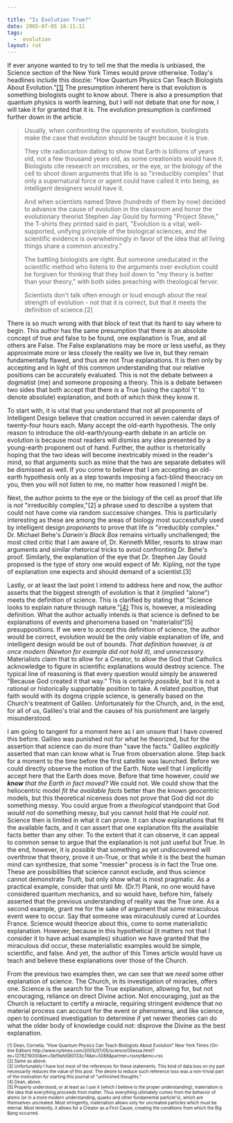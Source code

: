 ```yaml
---

title: "Is Evolution True?"
date: 2005-07-05 16:11:11
tags:
  -  evolution
layout: rut
---
```


<p>If ever anyone wanted to try to tell me that the media is unbiased, the Science section of the New York Times would prove otherwise.  Today's headlines include this doozie: "How Quantum Physics Can Teach Biologists About Evolution."<a href="http://www.nytimes.com/2005/07/05/science/05essa.html?ex=1278216000&en=5bf9afd580133c74&ei=5088&partner=rssnyt&emc=rss">[1]</a> The presumption inherent here is that evolution is something biologists ought to know about.  There is also a presumption that quantum physics is worth learning, but I will not debate that one for now, I will take it for granted that it is.  The evolution presumption is confirmed further down in the article.</p>  <blockquote><p>Usually, when confronting the opponents of evolution, biologists make the case that evolution should be taught because it is true.</p>  <p>They cite radiocarbon dating to show that Earth is billions of years old, not a few thousand years old, as some creationists would have it. Biologists cite research on microbes, or the eye, or the biology of the cell to shoot down arguments that life is so "irreducibly complex" that only a supernatural force or agent could have called it into being, as intelligent designers would have it.</p>  <p>And when scientists named Steve (hundreds of them by now) decided to advance the cause of evolution in the classroom and honor the evolutionary theorist Stephen Jay Gould by forming "Project Steve," the T-shirts they printed said in part, "Evolution is a vital, well-supported, unifying principle of the biological sciences, and the scientific evidence is overwhelmingly in favor of the idea that all living things share a common ancestry."</p>  <p>The battling biologists are right. But someone uneducated in the scientific method who listens to the arguments over evolution could be forgiven for thinking that they boil down to "my theory is better than your theory," with both sides preaching with theological fervor.</p>  <p>Scientists don't talk often enough or loud enough about the real strength of evolution - not that it is correct, but that it meets the definition of science.[2]</p></blockquote>  <p>There is so much wrong with that block of text that its hard to say where to begin.  This author has the same presumption that there <em>is</em> an absolute concept of true and false to be found, one explanation is True, and all others are False.  The False explanations may be more or less useful, as they approximate more or less closely the reality we live in, but they remain fundamentally flawed, and thus are not True explanations.  It is then only by accepting and in light of this common understanding that our relative positions can be accurately evaluated.  This is not the debate between a dogmatist (me) and someone proposing a theory. This is a debate between two sides that both accept that there <em>is</em> a True (using the capitol 't' to denote absolute) explanation, and both of which think they know it.</p>  <p>To start with, it is vital that you understand that not all proponents of Intelligent Design believe that creation occurred in seven calendar days of twenty-four hours each.  Many accept the old-earth hypothesis.  The only reason to introduce the old-earth/young-earth debate in an article on evolution is because most readers will dismiss any idea presented by a young-earth proponent out of hand.  Further, the author is rhetorically hoping that the two ideas will become inextricably mixed in the reader's mind, so that arguments such as mine that the two are separate debates will be dismissed as well.  If you come to believe that I am accepting an old-earth hypothesis only as a step towards imposing a fact-blind theocracy on you, then you will not listen to me, no matter how reasoned I might be.</p>  <p>Next, the author points to the eye or the biology of the cell as proof that life is <em>not</em> "irreducibly complex,"[2] a phrase used to describe a system that could not have come via random successive changes.  This is particularly interesting as these are among the areas of biology most successfully used by intelligent design <em>proponents</em> to prove that life <em>is</em> "irreducibly complex."  Dr. Michael Behe's <em>Darwin's Black Box</em> remains virtually unchallenged; the most cited critic that I am aware of, Dr. Kenneth Miller, resorts to straw man arguments and similar rhetorical tricks to avoid confronting Dr. Behe's proof. Similarly, the explanation of the eye that Dr. Stephen Jay Gould proposed is the type of story one would expect of Mr. Kipling, not the type of explanation one expects and should demand of a scientist.[3]</p>  <p>Lastly, or at least the last point I intend to address here and now, the author asserts that the biggest strength of evolution is that it (implied "alone") meets the definition of science.  This is clarified by stating that "Science looks to explain nature through nature."<a href="http://www.nytimes.com/2005/07/05/science/05essa.html?ex=1278216000&en=5bf9afd580133c74&ei=5088&partner=rssnyt&emc=rss">[4}</a> This is, however, a misleading definition.  What the author actually intends is that science is defined to be explanations of events and phenomena based on "materialist"[5] presuppositions.  If we were to accept this definition of science, the author would be correct, evolution would be the only viable explanation of life, and intelligent design would be out of bounds.  <em>That definition however, is at once modern (Newton for example did not hold it), and unnecessary.</em> Materialists claim that to allow for a Creator, to allow the God that Catholics acknowledge to figure in scientific explanations would destroy science.  The typical line of reasoning is that every question would simply be answered "Because God created it that way."  This is certainly <em>possible</em>, but it is not a rational or historically supportable position to take.  A related position, that faith would with its dogma cripple science, is generally based on the Church's treatment of Galileo.  Unfortunately for the Church, and, in the end, for all of us, Galileo's trial and the causes of his punishment are largely misunderstood.</p>  <p>I am going to tangent for a moment here as I am unsure that I have covered this before.  Galileo was punished not for what he theorized, but for the assertion that science can do more than "save the facts."  Galileo <em>explicitly</em> asserted that man can know what is True from observation alone.  Step back for a moment to the time before the first satellite was launched. Before we could directly observe the motion of the Earth. Note well that I implicitly accept here that the Earth does move. Before that time however, <em>could we <strong>know</strong> that the Earth in fact moved?</em> We could not.  We could show that the heliocentric model <em>fit the available facts</em> better than the known geocentric models, but this theoretical niceness does not <em>prove</em> that God did not do something messy. You could argue from a <em>theological</em> standpoint that God <em>would not</em> do something messy, but you cannot hold that He <em>could not</em>.  Science then is limited in what it can prove. It can show explanations that fit the available facts, and it can assert that one explanation fits the available facts better than any other.  To the extent that it can observe, it can appeal to common sense to argue that the explanation is not just useful but True. In the end, however, it is <em>possible</em> that something as yet undiscovered will overthrow that theory, prove it un-True, or that while it is the best the human mind can synthesize, that some "messier" process is in fact the True one.  These are possibilities that science cannot exclude, and thus science cannot demonstrate <em>Truth</em>, but only show what is most pragmatic.  As a practical example, consider that until Mr. (Dr.?) Plank, no one would have considered quantum mechanics, and so would have, before him, falsely asserted that the previous understanding of reality was the True one.  As a second example, grant me for the sake of argument that <em>some</em> miraculous event were to occur.  Say that someone was miraculously cured at Lourdes France.  Science would theorize about this, come to some materialistic explanation.  However, because in this hypothetical (it matters not that I consider it to have actual examples) situation we have granted that the miraculous did occur, these materialistic examples would be simple, scientific, and false. And yet, the author of this Times article would have us teach and believe these explanations over those of the Church.</p>  <p>From the previous two examples then, we can see that we <em>need</em> some other explanation of science.  The Church, in its investigation of miracles, offers one.  Science is the search for the True explanation, allowing for, but not encouraging, reliance on direct Divine action.  Not encouraging, just as the Church is reluctant to certify a miracle, requiring stringent evidence that no material process can account for the event or phenomena, and like science, open to continued investigation to determine if yet newer theories can do what the older body of knowledge could not: disprove the Divine as the best explanation.</p>  <font size="-2"> [1] Dean, Cornelia.  "How Quantum Physics Can Teach Biologists About Evolution" New York Times (On-line Edition) http://www.nytimes.com/2005/07/05/science/05essa.html?ex=1278216000&en=5bf9afd580133c74&ei=5088&partner=rssnyt&emc=rss <br  /> [2] Same as above.  <br  /> [3] Unfortunately I have lost most of the references for these statements.  This kind of data loss on my part necessarily reduces the value of this post.  The desire to reduce such reference loss was a non-trivial part of the motivation for starting this journal of "unfinished thoughts." <br  /> [4] Dean, above. <br  /> [5] Properly understood, or at least as I use it (which I believe is the proper understanding), materialism is the idea that everything proceeds from matter.  Thus everything ultimately comes from the behavior of atoms (or in a more modern understanding, quarks and other fundamental particle's), which are themselves uncreated.  Most stringently, materialism allows only for uncreated particles which must be eternal.  Most leniently, it allows for a Creator as a First Cause, creating the conditions from which the Big Bang occurred.  </font>

